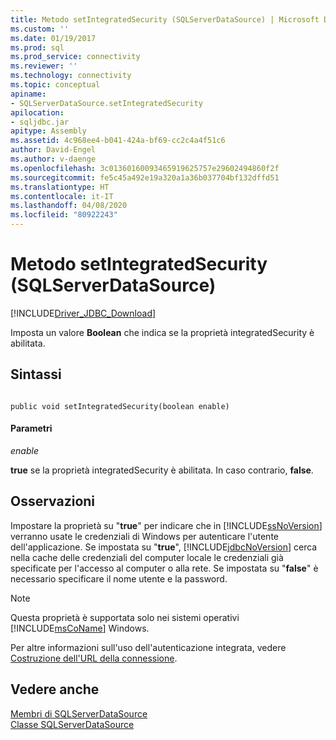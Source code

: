 ```yaml
---
title: Metodo setIntegratedSecurity (SQLServerDataSource) | Microsoft Docs
ms.custom: ''
ms.date: 01/19/2017
ms.prod: sql
ms.prod_service: connectivity
ms.reviewer: ''
ms.technology: connectivity
ms.topic: conceptual
apiname:
- SQLServerDataSource.setIntegratedSecurity
apilocation:
- sqljdbc.jar
apitype: Assembly
ms.assetid: 4c968ee4-b041-424a-bf69-cc2c4a4f51c6
author: David-Engel
ms.author: v-daenge
ms.openlocfilehash: 3c01360160093465919625757e29602494860f2f
ms.sourcegitcommit: fe5c45a492e19a320a1a36b037704bf132dffd51
ms.translationtype: HT
ms.contentlocale: it-IT
ms.lasthandoff: 04/08/2020
ms.locfileid: "80922243"
---
```

# <a name="setintegratedsecurity-method-sqlserverdatasource"></a>Metodo setIntegratedSecurity (SQLServerDataSource)
[!INCLUDE[Driver_JDBC_Download](../../../includes/driver_jdbc_download.md)]

  Imposta un valore **Boolean** che indica se la proprietà integratedSecurity è abilitata.  
  
## <a name="syntax"></a>Sintassi  
  
```  
  
public void setIntegratedSecurity(boolean enable)  
```  
  
#### <a name="parameters"></a>Parametri  
 *enable*  
  
 **true** se la proprietà integratedSecurity è abilitata. In caso contrario, **false**.  
  
## <a name="remarks"></a>Osservazioni  
 Impostare la proprietà su "**true**" per indicare che in [!INCLUDE[ssNoVersion](../../../includes/ssnoversion-md.md)] verranno usate le credenziali di Windows per autenticare l'utente dell'applicazione. Se impostata su "**true**", [!INCLUDE[jdbcNoVersion](../../../includes/jdbcnoversion_md.md)] cerca nella cache delle credenziali del computer locale le credenziali già specificate per l'accesso al computer o alla rete. Se impostata su "**false**" è necessario specificare il nome utente e la password.  
  
> [!NOTE]  
>  Questa proprietà è supportata solo nei sistemi operativi [!INCLUDE[msCoName](../../../includes/msconame_md.md)] Windows.  
  
 Per altre informazioni sull'uso dell'autenticazione integrata, vedere [Costruzione dell'URL della connessione](../../../connect/jdbc/building-the-connection-url.md).  
  
## <a name="see-also"></a>Vedere anche  
 [Membri di SQLServerDataSource](../../../connect/jdbc/reference/sqlserverdatasource-members.md)   
 [Classe SQLServerDataSource](../../../connect/jdbc/reference/sqlserverdatasource-class.md)  
  
  
